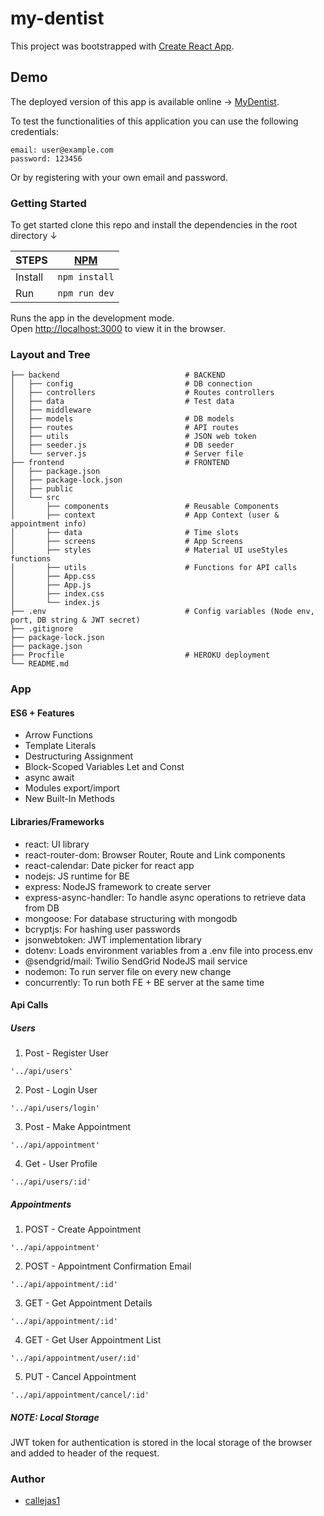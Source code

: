 # my-dentist

This project was bootstrapped with [Create React App](https://github.com/facebook/create-react-app).

## Demo

The deployed version of this app is available online → [MyDentist](http://my-dentist-app.herokuapp.com/).

To test the functionalities of this application you can use the following credentials:

```
email: user@example.com 
password: 123456
```
Or by registering with your own email and password.

### Getting Started

To get started clone this repo and install the dependencies in the root directory ↓

| STEPS   | [NPM](https://www.npmjs.com/)     |
| ------- | --------------------------------- | 
| Install |`npm install`                      |
| Run     |`npm run dev`                      |

Runs the app in the development mode.<br />
Open [http://localhost:3000](http://localhost:3000) to view it in the browser.

### Layout and Tree

```
├── backend                            # BACKEND
│   ├── config                         # DB connection   
│   ├── controllers                    # Routes controllers
│   ├── data                           # Test data
│   ├── middleware
│   ├── models                         # DB models
│   ├── routes                         # API routes
│   ├── utils                          # JSON web token
│   ├── seeder.js                      # DB seeder
│   └── server.js                      # Server file
├── frontend                           # FRONTEND
│   ├── package.json
│   ├── package-lock.json
│   ├── public
│   └── src
│       ├── components                 # Reusable Components
│       ├── context                    # App Context (user & appointment info) 
│       ├── data                       # Time slots
│       ├── screens                    # App Screens
│       ├── styles                     # Material UI useStyles functions
│       ├── utils                      # Functions for API calls 
│       ├── App.css
│       ├── App.js
│       ├── index.css
│       └── index.js                  
├── .env                               # Config variables (Node env, port, DB string & JWT secret)
├── .gitignore
├── package-lock.json
├── package.json
├── Procfile                           # HEROKU deployment
└── README.md

```
### App

#### ES6 + Features

- Arrow Functions
- Template Literals
- Destructuring Assignment
- Block-Scoped Variables Let and Const
- async await
- Modules export/import
- New Built-In Methods

#### Libraries/Frameworks

- react: UI library
- react-router-dom: Browser Router, Route and Link components
- react-calendar: Date picker for react app 
- nodejs: JS runtime for BE
- express: NodeJS framework to create server
- express-async-handler: To handle async operations to retrieve data from DB
- mongoose: For database structuring with mongodb
- bcryptjs: For hashing user passwords
- jsonwebtoken: JWT implementation library
- dotenv: Loads environment variables from a .env file into process.env
- @sendgrid/mail: Twilio SendGrid NodeJS mail service
- nodemon: To run server file on every new change
- concurrently: To run both FE + BE server at the same time

#### Api Calls

##### Users

1. Post - Register User

```
'../api/users'

```

2. Post - Login User

```
'../api/users/login'

```

3. Post - Make Appointment

```
'../api/appointment'

```

4. Get - User Profile

```
'../api/users/:id'

```


##### Appointments

1. POST - Create Appointment

```
'../api/appointment'

```

2. POST - Appointment Confirmation Email

```
'../api/appointment/:id'

```

3. GET - Get Appointment Details

```
'../api/appointment/:id'

```

4. GET - Get User Appointment List

```
'../api/appointment/user/:id'

```

5. PUT - Cancel Appointment

```
'../api/appointment/cancel/:id'

```

##### NOTE: Local Storage

JWT token for authentication is stored in the local storage of the browser and added to header of the request.

### Author

- [callejas1](https://github.com/callejas1)